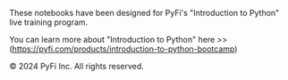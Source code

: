 These notebooks have been designed for PyFi's "Introduction to Python" live training program.


You can learn more about "Introduction to Python" here >> (https://pyfi.com/products/introduction-to-python-bootcamp)

© 2024 PyFi Inc. All rights reserved.

